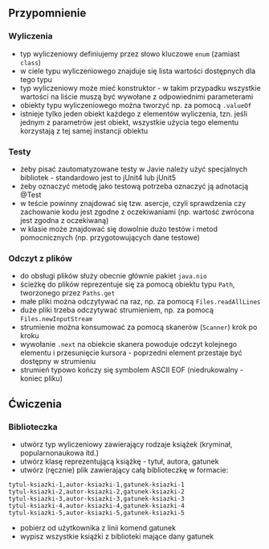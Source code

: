 ## Przypomnienie

### Wyliczenia

 - typ wyliczeniowy definiujemy przez słowo kluczowe `enum` (zamiast `class`)
 - w ciele typu wyliczeniowego znajduje się lista wartości dostępnych dla tego typu
 - typ wyliczeniowy może mieć konstruktor - w takim przypadku wszystkie wartości na liście muszą być wywołane z odpowiednimi parameterami
 - obiekty typu wyliczeniowego można tworzyć np. za pomocą `.valueOf`
 - istnieje tylko jeden obiekt każdego z elementów wyliczenia, tzn. jeśli jednym z parametrów jest obiekt, wszystkie użycia tego elementu korzystają z tej samej instancji obiektu
 
### Testy

 - żeby pisać zautomatyzowane testy w Javie należy użyć specjalnych bibliotek - standardowo jest to jUnit4 lub jUnit5
 - żeby oznaczyć metodę jako testową potrzeba oznaczyć ją adnotacją @Test
 - w teście powinny znajdować się tzw. asercje, czyli sprawdzenia czy zachowanie kodu jest zgodne z oczekiwaniami (np. wartość zwrócona jest zgodna z oczekiwaną)
 - w klasie może znajdować się dowolnie dużo testów i metod pomocnicznych (np. przygotowujących dane testowe)

### Odczyt z plików

 - do obsługi plików służy obecnie głównie pakiet `java.nio`
 - ścieżkę do plików reprezentuje się za pomocą obiektu typu `Path`, tworzonego przez `Paths.get`
 - małe pliki można odczytywać na raz, np. za pomocą `Files.readAllLines`
 - duże pliki trzeba odczytywać strumieniem, np. za pomocą `Files.newInputStream`
 - strumienie można konsumować za pomocą skanerów (`Scanner`) krok po kroku
 - wywołanie `.next` na obiekcie skanera powoduje odczyt kolejnego elementu i przesunięcie kursora - poprzedni element przestaje być dostępny w strumieniu
 - strumień typowo kończy się symbolem ASCII EOF (niedrukowalny - koniec pliku)

## Ćwiczenia

### Biblioteczka

 - utwórz typ wyliczeniowy zawierający rodzaje książek (kryminał, popularnonaukowa itd.)
 - utwórz klasę reprezentującą książkę - tytuł, autora, gatunek
 - utwórz (ręcznie) plik zawierający całą biblioteczkę w formacie:
 
```
tytul-ksiazki-1,autor-ksiazki-1,gatunek-ksiazki-1
tytul-ksiazki-2,autor-ksiazki-2,gatunek-ksiazki-2
tytul-ksiazki-3,autor-ksiazki-3,gatunek-ksiazki-3
tytul-ksiazki-4,autor-ksiazki-4,gatunek-ksiazki-4
tytul-ksiazki-5,autor-ksiazki-5,gatunek-ksiazki-5
```

 - pobierz od użytkownika z linii komend gatunek
 - wypisz wszystkie książki z biblioteki mające dany gatunek
